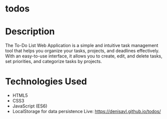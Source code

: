 # todos

# Description
The To-Do List Web Application is a simple and intuitive task management tool that helps you organize your tasks, projects, and deadlines effectively. With an easy-to-use interface, it allows you to create, edit, and delete tasks, set priorities, and categorize tasks by projects.

# Technologies Used
- HTML5
- CSS3
- JavaScript (ES6)
- LocalStorage for data persistence
Live: https://denisavl.github.io/todos/
